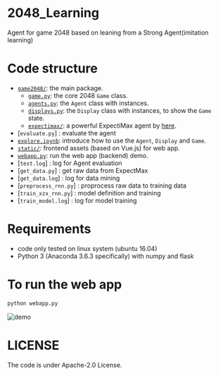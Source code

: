 # 2048_Learning
Agent for game 2048 based on leaning from a Strong Agent(imitation learning)

# Code structure
* [`game2048/`](game2048/): the main package.
    * [`game.py`](game2048/game.py): the core 2048 `Game` class.
    * [`agents.py`](game2048/agents.py): the `Agent` class with instances.
    * [`displays.py`](game2048/displays.py): the `Display` class with instances, to show the `Game` state.
    * [`expectimax/`](game2048/expectimax): a powerful ExpectiMax agent by [here](https://github.com/nneonneo/2048-ai).
* [`evaluate.py`] : evaluate the agent
* [`explore.ipynb`](explore.ipynb): introduce how to use the `Agent`, `Display` and `Game`.
* [`static/`](static/): frontend assets (based on Vue.js) for web app.
* [`webapp.py`](webapp.py): run the web app (backend) demo.
* [`test.log`] : log for Agent evaluation
* [`get_data.py`] : get raw data from ExpectMax
* [`get_data.log`] : log for data mining
* [`preprocess_rnn.py`] : proprocess raw data to training data
* [`train_xzx_rnn.py`] : model definition and training
* [`train_model.log`] : log for model training

# Requirements
* code only tested on linux system (ubuntu 16.04)
* Python 3 (Anaconda 3.6.3 specifically) with numpy and flask



# To run the web app
```bash
python webapp.py
```
![demo](preview2048.gif)

# LICENSE
The code is under Apache-2.0 License.
